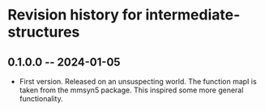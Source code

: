 # Revision history for intermediate-structures

## 0.1.0.0 -- 2024-01-05

* First version. Released on an unsuspecting world. The function mapI is taken from the mmsyn5 package. This inspired some more general functionality.

